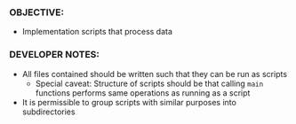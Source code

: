 ### OBJECTIVE:

  - Implementation scripts that process data

### DEVELOPER NOTES:

  - All files contained should be written such that they can be run as scripts
    - Special caveat: Structure of scripts should be that calling `main` functions performs same operations as running as a script
  - It is permissible to group scripts with similar purposes into subdirectories
